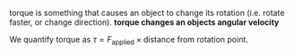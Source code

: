 torque is something that causes an object to change its rotation (i.e. rotate faster, or change direction).
**torque changes an objects angular velocity**

We quantify torque as $\tau = F_{\text{applied}}\times \text{distance from rotation point}$.

